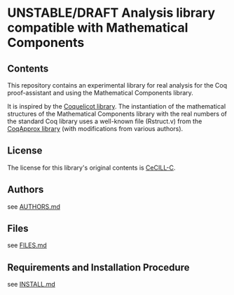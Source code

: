 UNSTABLE/DRAFT Analysis library compatible with Mathematical Components
=======================================================================

## Contents

This repository contains an experimental library for real analysis
for the Coq proof-assistant and using the Mathematical Components
library.

It is inspired by the [Coquelicot library]. The instantiation of the
mathematical structures of the Mathematical Components library with
the real numbers of the standard Coq library uses a well-known file
(Rstruct.v) from the [CoqApprox library] (with modifications from various
authors).

[Coquelicot library]: http://coquelicot.saclay.inria.fr/
[CoqApprox library]: http://tamadi.gforge.inria.fr/CoqApprox/

## License

The license for this library's original contents is [CeCILL-C].

[CeCILL-C]: http://www.cecill.info/index.en.html

## Authors

see [AUTHORS.md](AUTHORS.md)

## Files

see [FILES.md](FILES.md)

## Requirements and Installation Procedure

see [INSTALL.md](INSTALL.md)

